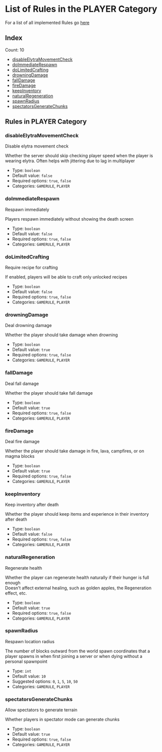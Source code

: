 # List of Rules in the PLAYER Category

For a list of all implemented Rules go [here](../README.md)
## Index
Count: 10
- [disableElytraMovementCheck](#disableelytramovementcheck)
- [doImmediateRespawn](#doimmediaterespawn)
- [doLimitedCrafting](#dolimitedcrafting)
- [drowningDamage](#drowningdamage)
- [fallDamage](#falldamage)
- [fireDamage](#firedamage)
- [keepInventory](#keepinventory)
- [naturalRegeneration](#naturalregeneration)
- [spawnRadius](#spawnradius)
- [spectatorsGenerateChunks](#spectatorsgeneratechunks)

## Rules in PLAYER Category

### disableElytraMovementCheck
Disable elytra movement check

Whether the server should skip checking player speed when the player is wearing elytra. Often helps with jittering due to lag in multiplayer
- Type: `boolean`
- Default value: `false`
- Required options: `true`, `false`
- Categories: `GAMERULE`, `PLAYER`

### doImmediateRespawn
Respawn immediately

Players respawn immediately without showing the death screen
- Type: `boolean`
- Default value: `false`
- Required options: `true`, `false`
- Categories: `GAMERULE`, `PLAYER`

### doLimitedCrafting
Require recipe for crafting

If enabled, players will be able to craft only unlocked recipes
- Type: `boolean`
- Default value: `false`
- Required options: `true`, `false`
- Categories: `GAMERULE`, `PLAYER`

### drowningDamage
Deal drowning damage

Whether the player should take damage when drowning
- Type: `boolean`
- Default value: `true`
- Required options: `true`, `false`
- Categories: `GAMERULE`, `PLAYER`

### fallDamage
Deal fall damage

Whether the player should take fall damage
- Type: `boolean`
- Default value: `true`
- Required options: `true`, `false`
- Categories: `GAMERULE`, `PLAYER`

### fireDamage
Deal fire damage

Whether the player should take damage in fire, lava, campfires, or on magma blocks
- Type: `boolean`
- Default value: `true`
- Required options: `true`, `false`
- Categories: `GAMERULE`, `PLAYER`

### keepInventory
Keep inventory after death

Whether the player should keep items and experience in their inventory after death
- Type: `boolean`
- Default value: `false`
- Required options: `true`, `false`
- Categories: `GAMERULE`, `PLAYER`

### naturalRegeneration
Regenerate health

Whether the player can regenerate health naturally if their hunger is full enough\
Doesn't affect external healing, such as golden apples, the Regeneration effect, etc.
- Type: `boolean`
- Default value: `true`
- Required options: `true`, `false`
- Categories: `GAMERULE`, `PLAYER`

### spawnRadius
Respawn location radius

The number of blocks outward from the world spawn coordinates that a player spawns in when first joining a server or when dying without a personal spawnpoint
- Type: `int`
- Default value: `10`
- Suggested options: `0`, `1`, `5`, `10`, `50`
- Categories: `GAMERULE`, `PLAYER`

### spectatorsGenerateChunks
Allow spectators to generate terrain

Whether players in spectator mode can generate chunks
- Type: `boolean`
- Default value: `true`
- Required options: `true`, `false`
- Categories: `GAMERULE`, `PLAYER`
